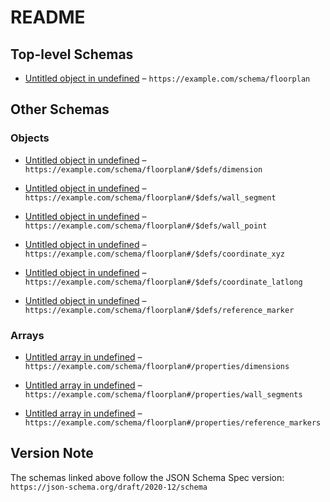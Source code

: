 # README

## Top-level Schemas

*   [Untitled object in undefined](./openintent-floorplan.md "representation of an floorplan") – `https://example.com/schema/floorplan`

## Other Schemas

### Objects

*   [Untitled object in undefined](./openintent-floorplan-defs-dimension.md "dimension of a floorplan where the origin is located in the lower left corner, making all refences to location positive values") – `https://example.com/schema/floorplan#/$defs/dimension`

*   [Untitled object in undefined](./openintent-floorplan-defs-wall_segment.md "Represents a line segment of a wall on a floorplan") – `https://example.com/schema/floorplan#/$defs/wall_segment`

*   [Untitled object in undefined](./openintent-floorplan-defs-wall_point.md "Two-dimensional coordinate of a wall point") – `https://example.com/schema/floorplan#/$defs/wall_point`

*   [Untitled object in undefined](./openintent-floorplan-defs-coordinate_xyz.md "A coordinate that references cartesian coordinates using x,y,z and/or a geospatial coordinate using lat/long") – `https://example.com/schema/floorplan#/$defs/coordinate_xyz`

*   [Untitled object in undefined](./openintent-floorplan-defs-coordinate_latlong.md "A coordinate that references geospatial coordinates using using lat/long and altitude") – `https://example.com/schema/floorplan#/$defs/coordinate_latlong`

*   [Untitled object in undefined](./openintent-floorplan-defs-reference_marker.md "A reference marker to denote a location on the floorplan") – `https://example.com/schema/floorplan#/$defs/reference_marker`

### Arrays

*   [Untitled array in undefined](./openintent-floorplan-properties-dimensions.md "dimensions of the floorplan") – `https://example.com/schema/floorplan#/properties/dimensions`

*   [Untitled array in undefined](./openintent-floorplan-properties-wall_segments.md "segments of wall on floorplan") – `https://example.com/schema/floorplan#/properties/wall_segments`

*   [Untitled array in undefined](./openintent-floorplan-properties-reference_markers.md "list of reference markers") – `https://example.com/schema/floorplan#/properties/reference_markers`

## Version Note

The schemas linked above follow the JSON Schema Spec version: `https://json-schema.org/draft/2020-12/schema`

